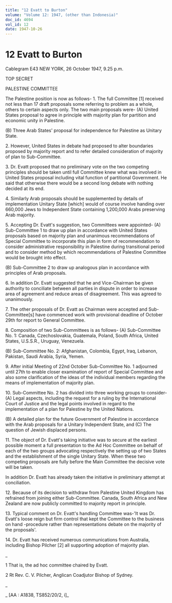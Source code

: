 ```yaml
---
title: "12 Evatt to Burton"
volume: "Volume 12: 1947, (other than Indonesia)"
doc_id: 4694
vol_id: 12
date: 1947-10-26
---
```


# 12 Evatt to Burton

Cablegram E43 NEW YORK, 26 October 1947, 9.25 p.m.

TOP SECRET

PALESTINE COMMITTEE

The Palestine position is now as follows- 1. The full Committee [1] received not less than 17 draft proposals some referring to problem as a whole, others to certain aspects only. The two main proposals were- (A) United States proposal to agree in principle with majority plan for partition and economic unity in Palestine.

(B) Three Arab States' proposal for independence for Palestine as Unitary State.

2\. However, United States in debate had proposed to alter boundaries proposed by majority report and to refer detailed consideration of majority of plan to Sub-Committee.

3\. Dr. Evatt proposed that no preliminary vote on the two competing principles should be taken until full Committee knew what was involved in United States proposal including vital function of partitional Government. He said that otherwise there would be a second long debate with nothing decided at its end.

4\. Similarly Arab proposals should be supplemented by details of implementation Unitary State [which] would of course involve handing over 660,000 Jews to Independent State containing 1,200,000 Arabs preserving Arab majority.

5\. Accepting Dr. Evatt's suggestion, two Committees were appointed- (A) Sub-Committee 1 to draw up plan in accordance with United States proposals based on majority plan and unanimous recommendations of Special Committee to incorporate this plan in form of recommendation to consider administrative responsibility in Palestine during transitional period and to consider method by which recommendations of Palestine Committee would be brought into effect.

(B) Sub-Committee 2 to draw up analogous plan in accordance with principles of Arab proposals.

6\. In addition Dr. Evatt suggested that he and Vice-Chairman be given authority to conciliate between all parties in dispute in order to increase area of agreement and reduce areas of disagreement. This was agreed to unanimously.

7\. The other proposals of Dr. Evatt as Chairman were accepted and Sub-Committee[s] have commenced work with provisional deadline of October 29th for report to General Committee.

8\. Composition of two Sub-Committees is as follows- (A) Sub-Committee No. 1: Canada, Czechoslovakia, Guatemala, Poland, South Africa, United States, U.S.S.R., Uruguay, Venezuela.

(B) Sub-Committee No. 2: Afghanistan, Colombia, Egypt, Iraq, Lebanon, Pakistan, Saudi Arabia, Syria, Yemen.

9\. After initial Meeting of 22nd October Sub-Committee No. 1 adjourned until 27th to enable closer examination of report of Special Committee and also some clarification of the ideas of the individual members regarding the means of implementation of majority plan.

10\. Sub-Committee No. 2 has divided into three working groups to consider- (A) Legal aspects, including the request for a ruling by the International Court of Justice and the legal points involved in regard to the implementation of a plan for Palestine by the United Nations.

(B) A detailed plan for the future Government of Palestine in accordance with the Arab proposals for a Unitary Independent State, and (C) The question of Jewish displaced persons.

11\. The object of Dr. Evatt's taking initiative was to secure at the earliest possible moment a full presentation to the Ad Hoc Committee on behalf of each of the two groups advocating respectively the setting up of two States and the establishment of the single Unitary State. When these two competing proposals are fully before the Main Committee the decisive vote will be taken.

In addition Dr. Evatt has already taken the initiative in preliminary attempt at conciliation.

12\. Because of its decision to withdraw from Palestine United Kingdom has refrained from joining either Sub-Committee. Canada, South Africa and New Zealand are now publicly committed to majority report in principle.

13\. Typical comment on Dr. Evatt's handling Committee was-'It was Dr. Evatt's loose reign but firm control that kept the Committee to the business on hand -procedure rather than representations debate on the majority of the proposals'.

14\. Dr. Evatt has received numerous communications from Australia, including Bishop Pilcher [2] all supporting adoption of majority plan.

_

1 That is, the ad hoc committee chaired by Evatt.

2 Rt Rev. C. V. Pilcher, Anglican Coadjutor Bishop of Sydney.

_

_ [AA : A1838, TS852/20/2, i]_
